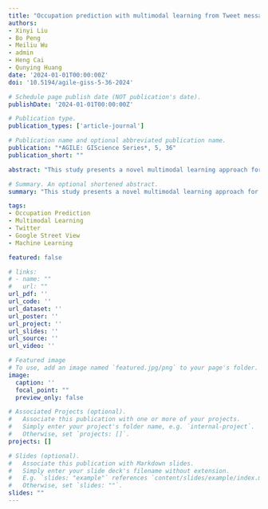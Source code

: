 ```yaml
---
title: "Occupation prediction with multimodal learning from Tweet messages and Google Street View images (2024)"
authors:
- Xinyi Liu
- Bo Peng
- Meiliu Wu
- admin
- Heng Cai
- Qunying Huang
date: '2024-01-01T00:00:00Z'
doi: '10.5194/agile-giss-5-36-2024'

# Schedule page publish date (NOT publication's date).
publishDate: '2024-01-01T00:00:00Z'

# Publication type.
publication_types: ['article-journal']

# Publication name and optional abbreviated publication name.
publication: "*AGILE: GIScience Series*, 5, 36"
publication_short: ""

abstract: "This study presents a novel multimodal learning approach for occupation prediction by integrating Tweet messages and Google Street View images. We develop a deep learning framework that combines natural language processing of social media text with computer vision analysis of urban imagery to predict occupational patterns in different neighborhoods. The research demonstrates the potential of combining diverse data sources for understanding socio-economic characteristics of urban areas."

# Summary. An optional shortened abstract.
summary: "This study presents a novel multimodal learning approach for occupation prediction by integrating Tweet messages and Google Street View images."

tags:
- Occupation Prediction
- Multimodal Learning
- Twitter
- Google Street View
- Machine Learning

featured: false

# links:
# - name: ""
#   url: ""
url_pdf: ''
url_code: ''
url_dataset: ''
url_poster: ''
url_project: ''
url_slides: ''
url_source: ''
url_video: ''

# Featured image
# To use, add an image named `featured.jpg/png` to your page's folder. 
image:
  caption: ''
  focal_point: ""
  preview_only: false

# Associated Projects (optional).
#   Associate this publication with one or more of your projects.
#   Simply enter your project's folder name, e.g. `internal-project`.
#   Otherwise, set `projects: []`.
projects: []

# Slides (optional).
#   Associate this publication with Markdown slides.
#   Simply enter your slide deck's filename without extension.
#   E.g. `slides: "example"` references `content/slides/example/index.md`.
#   Otherwise, set `slides: ""`.
slides: ""
---
```

